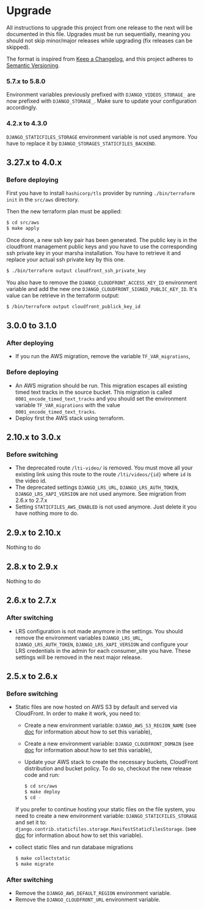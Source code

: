 # Upgrade

All instructions to upgrade this project from one release to the next will be
documented in this file. Upgrades must be run sequentially, meaning you should
not skip minor/major releases while upgrading (fix releases can be skipped).

The format is inspired from [Keep a Changelog](https://keepachangelog.com/en/1.0.0/),
and this project adheres to [Semantic Versioning](https://semver.org/spec/v2.0.0.html).

### 5.7.x to 5.8.0

Environment variables previously prefixed with `DJANGO_VIDEOS_STORAGE_` are now prefixed with `DJANGO_STORAGE_`. Make sure to update your configuration accordingly.

### 4.2.x to 4.3.0

`DJANGO_STATICFILES_STORAGE` environment variable is not used anymore. You have to replace it by `DJANGO_STORAGES_STATICFILES_BACKEND`.

## 3.27.x to 4.0.x

### Before deploying

First you have to install `hashicorp/tls` provider by running `./bin/terraform init` in the `src/aws` directory.

Then the new terraform plan must be applied:

```bash
$ cd src/aws
$ make apply
```

Once done, a new ssh key pair has been generated. The public key is in the cloudfront management public keys and you have to use the corresponding ssh private key in your marsha installation. You have to retrieve it and replace your actual ssh private key by this one.

```bash
$ ./bin/terraform output cloudfront_ssh_private_key
```

You also have to remove the `DJANGO_CLOUDFRONT_ACCESS_KEY_ID` environment variable and add the new one `DJANGO_CLOUDFRONT_SIGNED_PUBLIC_KEY_ID`. It's value can be retrieve in the terraform output:

```bash
$ /bin/terraform output cloudfront_publick_key_id
```

## 3.0.0 to 3.1.0

### After deploying

- If you run the AWS migration, remove the variable `TF_VAR_migrations`,

### Before deploying


- An AWS migration should be run. This migration escapes all existing timed text
  tracks in the source bucket. This migration is called `0001_encode_timed_text_tracks` and you
  should set the environment variable `TF_VAR_migrations` with the value
  `0001_encode_timed_text_tracks`.
- Deploy first the AWS stack using terraform.

## 2.10.x to 3.0.x

### Before switching

- The deprecated route `/lti-video/` is removed. You must move all your existing
  link using this route to the route `/lti/videos/{id}` where `id` is the video id.
- The deprecated settings `DJANGO_LRS_URL`, `DJANGO_LRS_AUTH_TOKEN`, `DJANGO_LRS_XAPI_VERSION`
  are not used anymore. See migration from 2.6.x to 2.7.x
- Setting `STATICFILES_AWS_ENABLED` is not used anymore. Just delete it you have nothing more
  to do.

## 2.9.x to 2.10.x

Nothing to do

## 2.8.x to 2.9.x

Nothing to do

## 2.6.x to 2.7.x

### After switching

- LRS configuration is not made anymore in the settings. You should remove the environment
  variables `DJANGO_LRS_URL`, `DJANGO_LRS_AUTH_TOKEN`, `DJANGO_LRS_XAPI_VERSION` and configure
  your LRS credentials in the admin for each consumer_site you have.
  These settings will be removed in the next major release.

## 2.5.x to 2.6.x

### Before switching

- Static files are now hosted on AWS S3 by default and served via CloudFront.
  In order to make it work, you need to:
    * Create a new environment variable: `DJANGO_AWS_S3_REGION_NAME`
      (see [doc](./docs/env.md#django_aws_s3_region_name) for information about how
      to set this variable),
    * Create a new environment variable: `DJANGO_CLOUDFRONT_DOMAIN`
      (see [doc](./docs/env.md#django_cloudfront_domain) for information about how
      to set this variable),
    * Update your AWS stack to create the necessary buckets, CloudFront distribution
      and bucket policy. To do so, checkout the new release code and run:

        ```bash
        $ cd src/aws
        $ make deploy
        $ cd -
        ```
  If you prefer to continue hosting your static files on the file system, you need to
  create a new environment variable: `DJANGO_STATICFILES_STORAGE` and set it to:
  `django.contrib.staticfiles.storage.ManifestStaticFilesStorage`.
  (see [doc](./docs/env.md#django_staticfiles_storage) for information about how
  to set this variable).

- collect static files and run database migrations

    ```bash
    $ make collectstatic
    $ make migrate
    ```

### After switching

- Remove the `DJANGO_AWS_DEFAULT_REGION` environment variable.
- Remove the `DJANGO_CLOUDFRONT_URL` environment variable.
